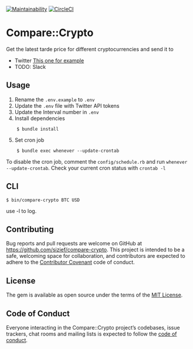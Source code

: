 [![Maintainability](https://api.codeclimate.com/v1/badges/e861c24087df75e48d2d/maintainability)](https://codeclimate.com/github/sizief/compare-crypto/maintainability) [![CircleCI](https://circleci.com/gh/sizief/compare-crypto.svg?style=svg)](https://circleci.com/gh/sizief/compare-crypto)

# Compare::Crypto

Get the latest tarde price for different cryptocurrencies and send it to


- Twitter [This one for example](https://twitter.com/Cryptoprice2)
- TODO: Slack 


## Usage
1. Rename the `.env.example` to `.env`
2. Update the `.env` file with Twitter API tokens
3. Update the Interval number in `.env`
4. Install dependencies  
```
    $ bundle install
```
5. Set cron job  
```
    $ bundle exec whenever --update-crontab
```


To disable the cron job, comment the `config/schedule.rb` and run `whenever --update-crontab`. Check your current cron status with `crontab -l`

## CLI

    $ bin/compare-crypto BTC USD
    
use -l to log.

## Contributing

Bug reports and pull requests are welcome on GitHub at https://github.com/sizief/compare-crypto. This project is intended to be a safe, welcoming space for collaboration, and contributors are expected to adhere to the [Contributor Covenant](http://contributor-covenant.org) code of conduct.

## License

The gem is available as open source under the terms of the [MIT License](https://opensource.org/licenses/MIT).

## Code of Conduct

Everyone interacting in the Compare::Crypto project’s codebases, issue trackers, chat rooms and mailing lists is expected to follow the [code of conduct](https://github.com/sizief/compare-crypto/blob/master/CODE_OF_CONDUCT.md).
